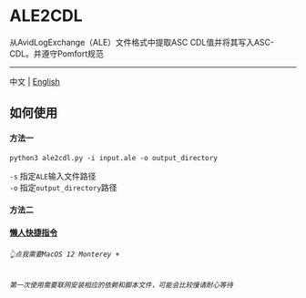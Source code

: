 # ALE2CDL
从AvidLogExchange（ALE）文件格式中提取ASC CDL值并将其写入ASC-CDL。并遵守Pomfort规范

---

中文 | [English](./README_en.md) 


## 如何使用
#### 方法一
```console
python3 ale2cdl.py -i input.ale -o output_directory
```
`-s`  指定`ALE`输入文件路径  
`-o`  指定`output_directory`路径

#### 方法二
#### [懒人快捷指令](https://www.icloud.com/shortcuts/bc535fa126714306bbc49591ee8c0c12)
###### `👆点我需要MacOS 12 Monterey +`
###### `第一次使用需要联网安装相应的依赖和脚本文件，可能会比较慢请耐心等待`   